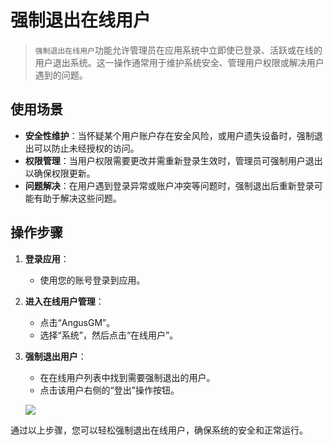 # 强制退出在线用户

> `强制退出在线用户`功能允许管理员在应用系统中立即使已登录、活跃或在线的用户退出系统。这一操作通常用于维护系统安全、管理用户权限或解决用户遇到的问题。

## 使用场景

- **安全性维护**：当怀疑某个用户账户存在安全风险，或用户遗失设备时，强制退出可以防止未经授权的访问。
- **权限管理**：当用户权限需要更改并需重新登录生效时，管理员可强制用户退出以确保权限更新。
- **问题解决**：在用户遇到登录异常或账户冲突等问题时，强制退出后重新登录可能有助于解决这些问题。

## 操作步骤

1. **登录应用**：
    - 使用您的账号登录到应用。

2. **进入在线用户管理**：
    - 点击“AngusGM”。
    - 选择“系统”，然后点击“在线用户”。

3. **强制退出用户**：
    - 在在线用户列表中找到需要强制退出的用户。
    - 点击该用户右侧的“登出”操作按钮。

   ![](https://bj-c1-prod-files.xcan.cloud/storage/pubapi/v1/file/useronline-signout.png?fid=207887511026925861&fpt=AnvD5pUraVSbTiEAvkDmhQl73vLVOsf3O9sHvtCF)

通过以上步骤，您可以轻松强制退出在线用户，确保系统的安全和正常运行。